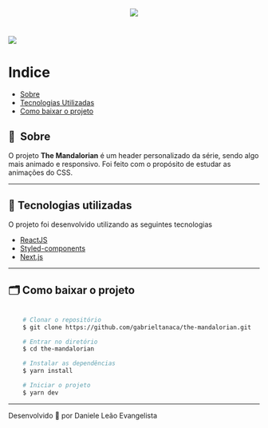 <h1 align="center">
    <img src="https://ik.imagekit.io/tanakawithc0947283/Logo_Mandalorian_zBMeJuhWt.png">
</h1>

<h1>
    <img src="public/apresentacao.gif">
</h1>

<!-- <h3 align="center">
    <a href="">Acessar a demonstração</a>
<h3 > -->

# Indice

- [Sobre](#-sobre)
- [Tecnologias Utilizadas](#-tecnologias-utilizadas)
- [Como baixar o projeto](#-como-baixar-o-projeto)

## 🔖&nbsp; Sobre

O projeto **The Mandalorian** é um header personalizado da série, sendo algo mais animado e responsivo. Foi feito com o propósito de estudar as animações do CSS.

---

## 🚀 Tecnologias utilizadas

O projeto foi desenvolvido utilizando as seguintes tecnologias

- [ReactJS](https://reactjs.org)
- [Styled-components](https://styled-components.com/)
- [Next.js](https://nextjs.org/)

---

## 🗂 Como baixar o projeto

```bash

    # Clonar o repositório
    $ git clone https://github.com/gabrieltanaca/the-mandalorian.git

    # Entrar no diretório
    $ cd the-mandalorian

    # Instalar as dependências
    $ yarn install

    # Iniciar o projeto
    $ yarn dev
```

---

Desenvolvido 💜 por Daniele Leão Evangelista
